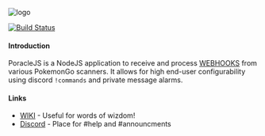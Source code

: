 ![logo](https://raw.githubusercontent.com/KartulUdus/PoracleJS/master/docs/_assets/PoracleJS.png)  

[![Build Status](https://travis-ci.org/KartulUdus/PoracleJS.svg?branch=develop)](https://travis-ci.org/KartulUdus/PoracleJS)

#### Introduction


PoracleJS is a NodeJS application to receive and process [WEBHOOKS](webhookexamples.md) from various PokemonGo scanners.
It allows for high end-user configurability using discord `!commands` and private message alarms.  

#### Links

- [WIKI](https://kartuludus.github.io/PoracleJS/#/) - Useful for words of wizdom!  
- [Discord](https://discord.gg/WDMr8xX) - Place for #help and #announcments  
